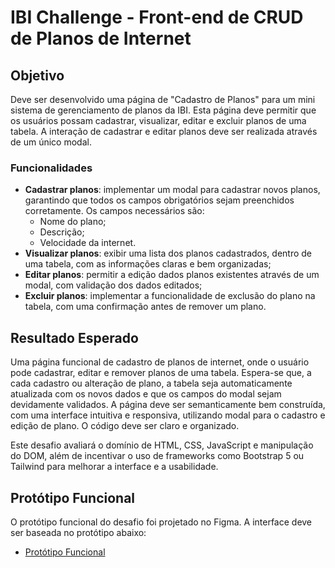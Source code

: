 # IBI Challenge - Front-end de CRUD de Planos de Internet

## Objetivo

Deve ser desenvolvido uma página de "Cadastro de Planos" para um mini sistema de gerenciamento de planos da IBI. Esta página deve permitir que os usuários possam cadastrar, visualizar, editar e excluir planos de uma tabela. A interação de cadastrar e editar planos deve ser realizada através de um único modal.

### Funcionalidades

- **Cadastrar planos**: implementar um modal para cadastrar novos planos, garantindo que todos os campos obrigatórios sejam preenchidos corretamente. Os campos necessários são:
  - Nome do plano;
  - Descrição;
  - Velocidade da internet.
- **Visualizar planos**: exibir uma lista dos planos cadastrados, dentro de uma tabela, com as informações claras e bem organizadas;
- **Editar planos**: permitir a edição dados planos existentes através de um modal, com validação dos dados editados;
- **Excluir planos**: implementar a funcionalidade de exclusão do plano na tabela, com uma confirmação antes de remover um plano.

## Resultado Esperado

Uma página funcional de cadastro de planos de internet, onde o usuário pode cadastrar, editar e remover planos de uma tabela. Espera-se que, a cada cadastro ou alteração de plano, a tabela seja automaticamente atualizada com os novos dados e que os campos do modal sejam devidamente validados. A página deve ser semanticamente bem construída, com uma interface intuitiva e responsiva, utilizando modal para o cadastro e edição de plano. O código deve ser claro e organizado.

Este desafio avaliará o domínio de HTML, CSS, JavaScript e manipulação do DOM, além de incentivar o uso de frameworks como Bootstrap 5 ou Tailwind para melhorar a interface e a usabilidade.

## Protótipo Funcional

O protótipo funcional do desafio foi projetado no Figma. A interface deve ser baseada no protótipo abaixo:

- [Protótipo Funcional](https://www.figma.com/design/yKIyyLfXZ9SVAuy3EZIQ0u/IBI-Internet---Dev-Challenge?node-id=0-1&t=nQlktU6oe3k6epWu-1)
